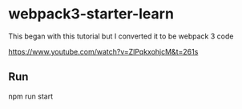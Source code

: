 # webpack3-starter-learn

This began with  this tutorial but I converted it to be webpack 3 code

https://www.youtube.com/watch?v=ZlPqkxohjcM&t=261s

## Run
npm run start